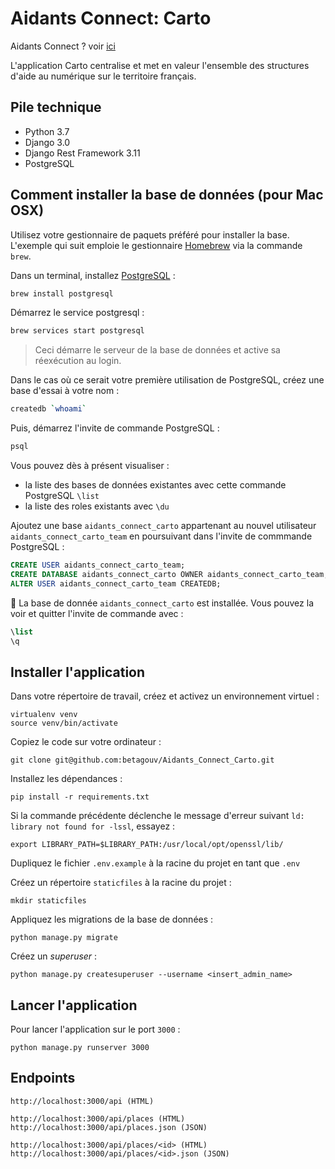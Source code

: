 # Aidants Connect: Carto

Aidants Connect ? voir [ici](https://github.com/betagouv/Aidants_Connect)

L'application Carto centralise et met en valeur l'ensemble des structures d'aide au numérique sur le territoire français.

## Pile technique

- Python 3.7
- Django 3.0
- Django Rest Framework 3.11
- PostgreSQL

## Comment installer la base de données (pour Mac OSX)

Utilisez votre gestionnaire de paquets préféré pour installer la base.
L'exemple qui suit emploie le gestionnaire [Homebrew](https://brew.sh) via la commande `brew`.

Dans un terminal, installez [PostgreSQL](https://www.postgresql.org) :

```sh
brew install postgresql
```

Démarrez le service postgresql :

```sh
brew services start postgresql
```

> Ceci démarre le serveur de la base de données et active sa réexécution au login.

Dans le cas où ce serait votre première utilisation de PostgreSQL, créez une base d'essai à votre nom :

```sh
createdb `whoami`
```

Puis, démarrez l'invite de commande PostgreSQL :

```sh
psql
```

Vous pouvez dès à présent visualiser :
* la liste des bases de données existantes avec cette commande PostgreSQL `\list`
* la liste des roles existants avec `\du`

Ajoutez une base `aidants_connect_carto` appartenant au nouvel utilisateur `aidants_connect_carto_team` en poursuivant dans l'invite de commmande PostgreSQL :

```sql
CREATE USER aidants_connect_carto_team;
CREATE DATABASE aidants_connect_carto OWNER aidants_connect_carto_team;
ALTER USER aidants_connect_carto_team CREATEDB;
```

:tada: La base de donnée `aidants_connect_carto` est installée. Vous pouvez la voir et quitter l'invite de commande avec :

```sql
\list
\q
```

## Installer l'application

Dans votre répertoire de travail, créez et activez un environnement virtuel :

```shell
virtualenv venv
source venv/bin/activate
```

Copiez le code sur votre ordinateur :

```shell
git clone git@github.com:betagouv/Aidants_Connect_Carto.git
```

Installez les dépendances :

```shell
pip install -r requirements.txt
```

Si la commande précédente déclenche le message d'erreur suivant `ld: library not found for -lssl`, essayez :

```shell
export LIBRARY_PATH=$LIBRARY_PATH:/usr/local/opt/openssl/lib/
```

Dupliquez le fichier `.env.example` à la racine du projet en tant que `.env`

Créez un répertoire `staticfiles` à la racine du projet :

```shell
mkdir staticfiles
```

Appliquez les migrations de la base de données :

```shell
python manage.py migrate
```

Créez un _superuser_ :

```shell
python manage.py createsuperuser --username <insert_admin_name>
```

## Lancer l'application

Pour lancer l'application sur le port `3000` :

```shell
python manage.py runserver 3000
```

## Endpoints

```
http://localhost:3000/api (HTML)

http://localhost:3000/api/places (HTML)
http://localhost:3000/api/places.json (JSON)

http://localhost:3000/api/places/<id> (HTML)
http://localhost:3000/api/places/<id>.json (JSON)
```
